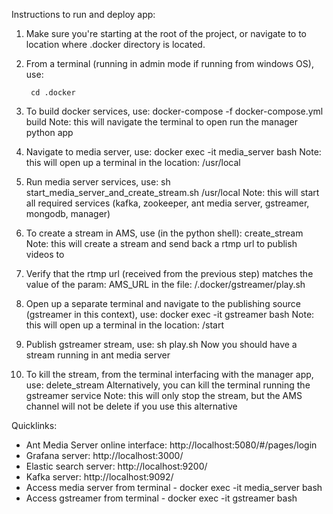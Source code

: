 Instructions to run and deploy app:

1. Make sure you're starting at the root of the project, or navigate to to location where .docker directory is located.

2. From a terminal (running in admin mode if running from windows OS), use:

        cd .docker

3. To build docker services, use:
    docker-compose -f docker-compose.yml build
Note: this will navigate the terminal to open run the manager python app

4. Navigate to media server, use:
    docker exec -it media_server bash
Note: this will open up a terminal in the location:
    /usr/local

5. Run media server services, use:
    sh start_media_server_and_create_stream.sh /usr/local
Note: this will start all required services (kafka, zookeeper, ant media server, gstreamer, mongodb, manager)

6. To create a stream in AMS, use (in the python shell):
    create_stream
Note: this will create a stream and send back a rtmp url to publish videos to

7. Verify that the rtmp url (received from the previous step) matches the value of the param:
    AMS_URL
in the file:
    /.docker/gstreamer/play.sh

8. Open up a separate terminal and navigate to the publishing source (gstreamer in this context), use:
    docker exec -it gstreamer bash
Note: this will open up a terminal in the location:
    /start

9. Publish gstreamer stream, use:
    sh play.sh
Now you should have a stream running in ant media server

10. To kill the stream, from the terminal interfacing with the manager app, use:
    delete_stream
Alternatively, you can kill the terminal running the gstreamer service
Note: this will only stop the stream, but the AMS channel will not be delete if you use this alternative


Quicklinks:
- Ant Media Server online interface: http://localhost:5080/#/pages/login
- Grafana server: http://localhost:3000/
- Elastic search server: http://localhost:9200/
- Kafka server: http://localhost:9092/
- Access media server from terminal - docker exec -it media_server bash
- Access gstreamer from terminal - docker exec -it gstreamer bash
